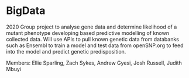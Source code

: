# BigData

2020 Group project to analyse gene data and determine likelihood of a mutant phenotype developing based predictive modelling of known collected data.
Will use APIs to pull known genetic data from databanks such as Ensembl to train a model and test data from openSNP.org to feed into the model and predict genetic predisposition.

Members: Ellie Sparling, Zach Sykes, Andrew Gyesi, Josh Russell, Judith Mbuyi

